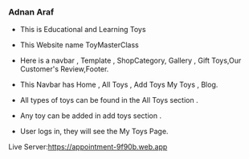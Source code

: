 ### Adnan Araf

- This is Educational and Learning Toys

- This Website name ToyMasterClass

- Here is a navbar , Template , ShopCategory, Gallery , Gift Toys,Our Customer's Review,Footer.

- This Navbar has Home , All Toys , Add Toys My Toys , Blog.

- All types of toys can be found in the All Toys section .

- Any toy can be added in add toys section .

- User logs in, they will see the My Toys Page.

Live Server:https://appointment-9f90b.web.app
